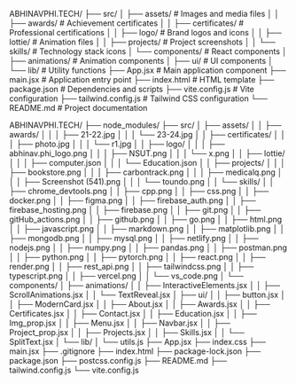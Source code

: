 ABHINAVPHI.TECH/
├── src/
│   ├── assets/           # Images and media files
│   │   ├── awards/       # Achievement certificates
│   │   ├── certificates/ # Professional certifications
│   │   ├── logo/         # Brand logos and icons
│   │   ├── lottie/       # Animation files
│   │   ├── projects/     # Project screenshots
│   │   └── skills/       # Technology stack icons
│   └── components/       # React components
│       ├── animations/   # Animation components
│       ├── ui/           # UI components
│       └── lib/          # Utility functions
├── App.jsx              # Main application component
├── main.jsx             # Application entry point
├── index.html           # HTML template
├── package.json         # Dependencies and scripts
├── vite.config.js       # Vite configuration
├── tailwind.config.js   # Tailwind CSS configuration
└── README.md            # Project documentation

ABHINAVPHI.TECH/
├── node_modules/
├── src/
│   ├── assets/
│   │   ├── awards/
│   │   │   ├── 21-22.jpg
│   │   │   └── 23-24.jpg
│   │   ├── certificates/
│   │   │   ├── photo.jpg
│   │   │   └── r1.jpg
│   │   ├── logo/
│   │   │   ├── abhinav.phi_logo.png
│   │   │   ├── NSUT.png
│   │   │   └── x.png
│   │   ├── lottie/
│   │   │   ├── computer.json
│   │   │   └── Education.json
│   │   ├── projects/
│   │   │   ├── bookstore.png
│   │   │   ├── carbontrack.png
│   │   │   ├── medicalq.png
│   │   │   ├── Screenshot (541).png
│   │   │   └── toundo.png
│   │   └── skills/
│   │       ├── chrome_devtools.png
│   │       ├── cpp.png
│   │       ├── css.png
│   │       ├── docker.png
│   │       ├── figma.png
│   │       ├── firebase_auth.png
│   │       ├── firebase_hosting.png
│   │       ├── firebase.png
│   │       ├── git.png
│   │       ├── gitHub_actions.png
│   │       ├── github.png
│   │       ├── go.png
│   │       ├── html.png
│   │       ├── javascript.png
│   │       ├── markdown.png
│   │       ├── matplotlib.png
│   │       ├── mongodb.png
│   │       ├── mysql.png
│   │       ├── netlify.png
│   │       ├── nodejs.png
│   │       ├── numpy.png
│   │       ├── pandas.png
│   │       ├── postman.png
│   │       ├── python.png
│   │       ├── pytorch.png
│   │       ├── react.png
│   │       ├── render.png
│   │       ├── rest_api.png
│   │       ├── tailwindcss.png
│   │       ├── typescript.png
│   │       ├── vercel.png
│   │       └── vs_code.png
│   └── components/
│       ├── animations/
│       │   ├── InteractiveElements.jsx
│       │   ├── ScrollAnimations.jsx
│       │   └── TextReveal.jsx
│       ├── ui/
│       │   ├── button.jsx
│       │   ├── ModernCard.jsx
│       │   ├── About.jsx
│       │   ├── Awards.jsx
│       │   ├── Certificates.jsx
│       │   ├── Contact.jsx
│       │   ├── Education.jsx
│       │   ├── Img_prop.jsx
│       │   ├── Menu.jsx
│       │   ├── Navbar.jsx
│       │   ├── Project_prop.jsx
│       │   ├── Projects.jsx
│       │   ├── Skills.jsx
│       │   └── SplitText.jsx
│       └── lib/
│           └── utils.js
├── App.jsx
├── index.css
├── main.jsx
├── .gitignore
├── index.html
├── package-lock.json
├── package.json
├── postcss.config.js
├── README.md
├── tailwind.config.js
└── vite.config.js
